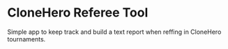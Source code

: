 # CloneHero Referee Tool
 Simple app to keep track and build a text report when reffing in CloneHero tournaments.
